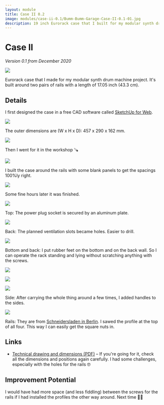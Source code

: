 ```yaml
---
layout: module
title: Case II 0.2
image: modules/case-ii-0.1/Bumm-Bumm-Garage-Case-II-0.1-01.jpg
description: 19 inch Eurorack case that I built for my modular synth drum machine project.
---
```


# Case II

*Version 0.1 from December 2020*

![](Bumm-Bumm-Garage-Case-II-0.1-01.jpg)

Eurorack case that I made for my modular synth drum machine project. It's built around two pairs of rails with a length of 17.05 inch (43.3 cm).

## Details

I first designed the case in a free CAD software called [SketchUp for Web](https://www.sketchup.com//products/sketchup-for-web).

![](Bumm-Bumm-Garage-Case-II-0.1-3D-Front.jpg)

The outer dimensions are (W x H x D): 457 x 290 x 162 mm.

![](Bumm-Bumm-Garage-Case-II-0.1-3D-Back.jpg)

Then I went for it in the workshop 🪚

![](IMG_7585.jpg)

I built the case around the rails with some blank panels to get the spacings 100%ly right.

![](IMG_7586.jpg)

Some fine hours later it was finished.

![](Bumm-Bumm-Garage-Case-II-0.1-Top.jpg)

Top: The power plug socket is secured by an aluminum plate.

![](Bumm-Bumm-Garage-Case-II-0.1-Back.jpg)

Back: The planned ventilation slots became holes. Easier to drill. 

![](Bumm-Bumm-Garage-Case-II-0.1-Bottom.jpg)

Bottom and back: I put rubber feet on the bottom and on the back wall. So I can operate the rack standing and lying without scratching anything with the screws.

![](Bumm-Bumm-Garage-Case-II-0.1-Back-Bottom.jpg)

![](Bumm-Bumm-Garage-Case-II-0.1-Top-Bottom.jpg)

![](Bumm-Bumm-Garage-Case-II-0.1-Right-Front.jpg)

Side: After carrying the whole thing around a few times, I added handles to the sides.

![](Bumm-Bumm-Garage-Case-II-0.1-Rails.jpg)

Rails: They are from [Schneidersladen in Berlin](https://schneidersladen.de/). I sawed the profile at the top of all four. This way I can easily get the square nuts in.

## Links

* [Technical drawing and dimensions (PDF)](Bumm-Bumm-Garage-Case-II-0.1-Technical-Drawing-And-Bimensions.pdf) – If you're going for it, check all the dimensions and positions again carefully. I had some challenges, especially with the holes for the rails 🤓

## Improvement Potential

I would have had more space (and less fiddling) between the screws for the rails if I had installed the profiles the other way around. Next time 🤷‍♂️

<!-- Also see the comments on [Instagram](https://www.instagram.com/p/CM4tvzVBh62/) and [Reddit](https://www.reddit.com/r/synthdiy/comments/mdsjpf/simple_vco_in_eurorack_format_square_and_triangle/). -->
